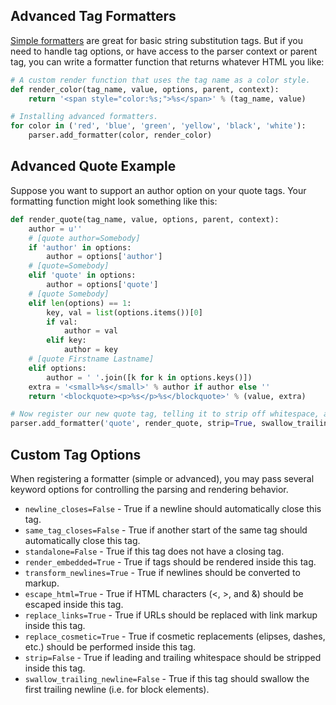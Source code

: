 ## Advanced Tag Formatters

[Simple formatters](index.md) are great for basic string substitution tags. But if you need to handle tag options, or
have access to the parser context or parent tag, you can write a formatter function that returns whatever HTML you like:

```python
# A custom render function that uses the tag name as a color style.
def render_color(tag_name, value, options, parent, context):
    return '<span style="color:%s;">%s</span>' % (tag_name, value)

# Installing advanced formatters.
for color in ('red', 'blue', 'green', 'yellow', 'black', 'white'):
    parser.add_formatter(color, render_color)
```


## Advanced Quote Example

Suppose you want to support an author option on your quote tags. Your formatting function might look something like
this:

```python
def render_quote(tag_name, value, options, parent, context):
    author = u''
    # [quote author=Somebody]
    if 'author' in options:
        author = options['author']
    # [quote=Somebody]
    elif 'quote' in options:
        author = options['quote']
    # [quote Somebody]
    elif len(options) == 1:
        key, val = list(options.items())[0]
        if val:
            author = val
        elif key:
            author = key
    # [quote Firstname Lastname]
    elif options:
        author = ' '.join([k for k in options.keys()])
    extra = '<small>%s</small>' % author if author else ''
    return '<blockquote><p>%s</p>%s</blockquote>' % (value, extra)

# Now register our new quote tag, telling it to strip off whitespace, and the newline after the [/quote].
parser.add_formatter('quote', render_quote, strip=True, swallow_trailing_newline=True)
```

## Custom Tag Options

When registering a formatter (simple or advanced), you may pass several keyword options for controlling the parsing and
rendering behavior.

* `newline_closes=False` - True if a newline should automatically close this tag.
* `same_tag_closes=False` - True if another start of the same tag should automatically close this tag.
* `standalone=False` - True if this tag does not have a closing tag.
* `render_embedded=True` - True if tags should be rendered inside this tag.
* `transform_newlines=True` - True if newlines should be converted to markup.
* `escape_html=True` - True if HTML characters (<, >, and &) should be escaped inside this tag.
* `replace_links=True` - True if URLs should be replaced with link markup inside this tag.
* `replace_cosmetic=True` - True if cosmetic replacements (elipses, dashes, etc.) should be performed inside this tag.
* `strip=False` - True if leading and trailing whitespace should be stripped inside this tag.
* `swallow_trailing_newline=False` - True if this tag should swallow the first trailing newline (i.e. for block
  elements).
